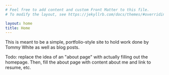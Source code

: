 ```yaml
---
# Feel free to add content and custom Front Matter to this file.
# To modify the layout, see https://jekyllrb.com/docs/themes/#overriding-theme-defaults

layout: home
title: Home
---
```



This is meant to be a simple, portfolio-style site to hold work done by Tommy White as well as blog
posts. 

Todo: replace the idea of an "about page" with actually filling out the homepage. Then, fill the
about page with content about me and link to resume, etc.

<br />
